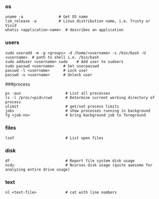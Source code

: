 ### os

    uname -a                # Get OS name
    lsb_release -a          # Linux distribution name, i.e. Trusty or Vivid
    whatis <application-name>  # describes an application

### users

    sudo useradd -m -g <groups> -d /home/<username> -s /bin/bash -U <username>  # path to shell i.e. /bin/bash
    sudo adduser <username> sudo    # Add user to sudoers
    sudo passwd <username>    # Set userpasswd
    passwd -l <username>      # Lock user 
    passwd -u <username>      # Unlock user 

###process

    ps -aux                    # List all processes
    ls -l /proc/<pid>/cwd      # Determine current working directory of process
    ulimit                     # get/set process limits
    jobs                       # show processes running in background
    fg <job-no>                # bring background job to foreground

### files

    lsof                       # List open files

### disk

    df                         # Report file system disk usage
    ncdu                       # Ncurses disk usage (quite awesome for analyzing entire drive usage)

### text

    nl <text-file>             # cat with line numbers
